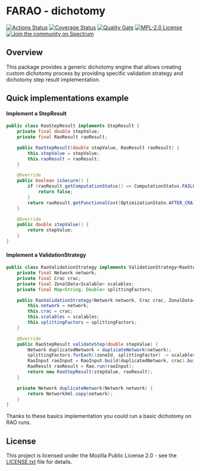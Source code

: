 # FARAO - dichotomy
[![Actions Status](https://github.com/farao-community/farao-dichotomy/workflows/CI/badge.svg)](https://github.com/farao-community/farao-dichotomy/actions)
[![Coverage Status](https://sonarcloud.io/api/project_badges/measure?project=com.farao-community.farao%3Afarao-dichotomy&metric=coverage)](https://sonarcloud.io/component_measures?id=com.farao-community.farao%3Afarao-dichotomy&metric=coverage)
[![Quality Gate](https://sonarcloud.io/api/project_badges/measure?project=com.farao-community.farao%3Afarao-dichotomy&metric=alert_status)](https://sonarcloud.io/dashboard?id=com.farao-community.farao%3Afarao-dichotomy)
[![MPL-2.0 License](https://img.shields.io/badge/license-MPL_2.0-blue.svg)](https://www.mozilla.org/en-US/MPL/2.0/)
[![Join the community on Spectrum](https://withspectrum.github.io/badge/badge.svg)](https://spectrum.chat/farao-community)

## Overview

This package provides a generic dichotomy engine that allows creating custom dichotomy process by
providing specific validation strategy and dichotomy step result implementation.

## Quick implementations example

#### Implement a StepResult
```java
public class RaoStepResult implements StepResult {
    private final double stepValue;
    private final RaoResult raoResult;

    public RaoStepResult(double stepValue, RaoResult raoResult) {
        this.stepValue = stepValue;
        this.raoResult = raoResult;
    }

    @Override
    public boolean isSecure() {
        if (raoResult.getComputationStatus() == ComputationStatus.FAILURE) {
            return false;
        }
        return raoResult.getFunctionalCost(OptimizationState.AFTER_CRA) <= 0;
    }

    @Override
    public double stepValue() {
        return stepValue;
    }
}
```

#### Implement a ValidationStrategy

```java
public class RaoValidationStrategy implements ValidationStrategy<RaoStepResult> {
    private final Network network;
    private final Crac crac;
    private final ZonalData<Scalable> scalables;
    private final Map<String, Double> splittingFactors;

    public RaoValidationStrategy(Network network, Crac crac, ZonalData<Scalable> scalables, Map<String, Double> splittingFactors) {
        this.network = network;
        this.crac = crac;
        this.scalables = scalables;
        this.splittingFactors = splittingFactors;
    }

    @Override
    public RaoStepResult validateStep(double stepValue) {
        Network duplicatedNetwork = duplicateNetwork(network);
        splittingFactors.forEach((zoneId, splittingFactor) -> scalables.getData(zoneId).scale(duplicatedNetwork, stepValue * splittingFactor));
        RaoInput raoInput = RaoInput.build(duplicatedNetwork, crac).build();
        RaoResult raoResult = Rao.run(raoInput);
        return new RaoStepResult(stepValue, raoResult);
    }

    private Network duplicateNetwork(Network network) {
        return NetworkXml.copy(network);
    }
}
```

Thanks to these basics implementation you could run a basic dichotomy on RAO runs.

## License

This project is licensed under the Mozilla Public License 2.0 - see the [LICENSE.txt](https://github.com/farao-community/farao-core/blob/master/LICENSE.txt) file for details.
 